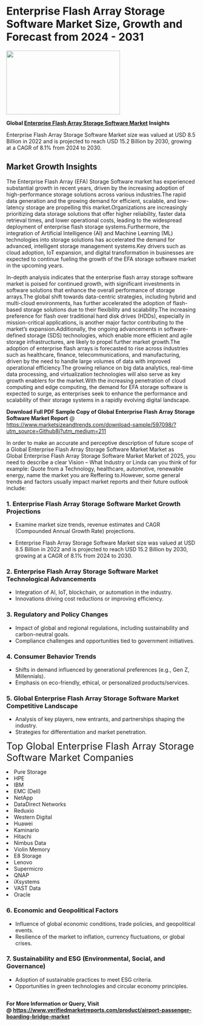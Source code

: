 <H1>Enterprise Flash Array Storage Software Market Size, Growth and Forecast from 2024 - 2031</H1><img class="aligncenter size-medium wp-image-584254" src="https://thirdeyenews.in/wp-content/uploads/2024/09/Global-Market-Research-300x168.jpeg" alt="" width="300" height="168" /><p><strong>Global&nbsp;<a href="https://www.marketsizeandtrends.com/download-sample/597098/?utm_source=Github8j?utm_medium=211">Enterprise Flash Array Storage Software Market</a> Insights</strong></p><p>Enterprise Flash Array Storage Software Market size was valued at USD 8.5 Billion in 2022 and is projected to reach USD 15.2 Billion by 2030, growing at a CAGR of 8.1% from 2024 to 2030.</p><p><h2>Market Growth Insights</h2> <p>The Enterprise Flash Array (EFA) Storage Software market has experienced substantial growth in recent years, driven by the increasing adoption of high-performance storage solutions across various industries.The rapid data generation and the growing demand for efficient, scalable, and low-latency storage are propelling this market.Organizations are increasingly prioritizing data storage solutions that offer higher reliability, faster data retrieval times, and lower operational costs, leading to the widespread deployment of enterprise flash storage systems.Furthermore, the integration of Artificial Intelligence (AI) and Machine Learning (ML) technologies into storage solutions has accelerated the demand for advanced, intelligent storage management systems.Key drivers such as cloud adoption, IoT expansion, and digital transformation in businesses are expected to continue fueling the growth of the EFA storage software market in the upcoming years.</p> <p>In-depth analysis indicates that the enterprise flash array storage software market is poised for continued growth, with significant investments in software solutions that enhance the overall performance of storage arrays.The global shift towards data-centric strategies, including hybrid and multi-cloud environments, has further accelerated the adoption of flash-based storage solutions due to their flexibility and scalability.The increasing preference for flash over traditional hard disk drives (HDDs), especially in mission-critical applications, is another major factor contributing to the market’s expansion.Additionally, the ongoing advancements in software-defined storage (SDS) technologies, which enable more efficient and agile storage infrastructures, are likely to propel further market growth.The adoption of enterprise flash arrays is forecasted to rise across industries such as healthcare, finance, telecommunications, and manufacturing, driven by the need to handle large volumes of data with improved operational efficiency.The growing reliance on big data analytics, real-time data processing, and virtualization technologies will also serve as key growth enablers for the market.With the increasing penetration of cloud computing and edge computing, the demand for EFA storage software is expected to surge, as enterprises seek to enhance the performance and scalability of their storage systems in a rapidly evolving digital landscape.</p> <p><span class=""><strong>Download Full PDF Sample Copy of Global Enterprise Flash Array Storage Software Market Report</strong> @ <a href="https://www.marketsizeandtrends.com/download-sample/597098/?utm_source=Github8j?utm_medium=211" target="_blank">https://www.marketsizeandtrends.com/download-sample/597098/?utm_source=Github8j?utm_medium=211</a></span></p><p>In order to make an accurate and perceptive description of future scope of a Global&nbsp;Enterprise Flash Array Storage Software Market Market as Global&nbsp;Enterprise Flash Array Storage Software Market Market of 2025, you need to describe a clear Vision &ndash; What Industry or Linda can you think of for example: Quote from a Technology, healthcare, automotive, renewable energy, name the market you are Reffering to.However, some general trends and factors usually impact market reports and their future outlook include:</p><h3>1.&nbsp;<strong>Enterprise Flash Array Storage Software Market Growth Projections</strong></h3><ul><li>Examine market size trends, revenue estimates and CAGR (Compounded Annual Growth Rate) projections.</li><li><p>Enterprise Flash Array Storage Software Market size was valued at USD 8.5 Billion in 2022 and is projected to reach USD 15.2 Billion by 2030, growing at a CAGR of 8.1% from 2024 to 2030.</p></li></ul><h3>2.&nbsp;<strong>Enterprise Flash Array Storage Software Market Technological Advancements</strong></h3><ul><li>Integration of AI, IoT, blockchain, or automation in the industry.</li><li>Innovations driving cost reductions or improving efficiency.</li></ul><h3>3.&nbsp;<strong>Regulatory and Policy Changes</strong></h3><ul><li>Impact of global and regional regulations, including sustainability and carbon-neutral goals.</li><li>Compliance challenges and opportunities tied to government initiatives.</li></ul><h3>4.&nbsp;<strong>Consumer Behavior Trends</strong></h3><ul><li>Shifts in demand influenced by generational preferences (e.g., Gen Z, Millennials).</li><li>Emphasis on eco-friendly, ethical, or personalized products/services.</li></ul><h3>5.&nbsp;<strong>Global Enterprise Flash Array Storage Software Market Competitive Landscape</strong></h3><ul><li>Analysis of key players, new entrants, and partnerships shaping the industry.</li><li>Strategies for differentiation and market penetration.</li></ul><p data-pm-slice="1 1 []"><span style="color: inherit; font-family: inherit; font-size: 25px;">Top Global Enterprise Flash Array Storage Software Market Companies</span></p><div class="" data-test-id=""><p><li>Pure Storage</li><li> HPE</li><li> IBM</li><li> EMC (Dell)</li><li> NetApp</li><li> DataDirect Networks</li><li> Reduxio</li><li> Western Digital</li><li> Huawei</li><li> Kaminario</li><li> Hitachi</li><li> Nimbus Data</li><li> Violin Memory</li><li> E8 Storage</li><li> Lenovo</li><li> Supermicro</li><li> QNAP</li><li> iXsystems</li><li> VAST Data</li><li> Oracle</li></p></div><h3>6.&nbsp;<strong>Economic and Geopolitical Factors</strong></h3><ul><li>Influence of global economic conditions, trade policies, and geopolitical events.</li><li>Resilience of the market to inflation, currency fluctuations, or global crises.</li></ul><h3>7.&nbsp;<strong>Sustainability and ESG (Environmental, Social, and Governance)</strong></h3><ul><li>Adoption of sustainable practices to meet ESG criteria.</li><li>Opportunities in green technologies and circular economy principles.</li></ul><h2><strong style="font-size: 14px;">For More Information or Query, Visit @&nbsp;</strong><a style="background-color: #ffffff; font-size: 14px;" href="https://www.marketsizeandtrends.com/report/enterprise-flash-array-storage-software-market/" target="_blank">https://www.verifiedmarketreports.com/product/airport-passenger-boarding-bridge-market</a></h2>